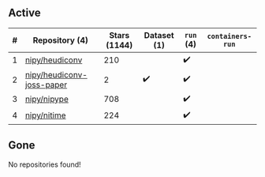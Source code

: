 ## Active
| # | Repository (4) | Stars (1144) | Dataset (1) | `run` (4) | `containers-run` |
| --- | --- | --- | --- | --- | --- |
| 1 | [nipy/heudiconv](https://github.com/nipy/heudiconv) | 210 |  | :heavy_check_mark: |  |
| 2 | [nipy/heudiconv-joss-paper](https://github.com/nipy/heudiconv-joss-paper) | 2 | :heavy_check_mark: | :heavy_check_mark: |  |
| 3 | [nipy/nipype](https://github.com/nipy/nipype) | 708 |  | :heavy_check_mark: |  |
| 4 | [nipy/nitime](https://github.com/nipy/nitime) | 224 |  | :heavy_check_mark: |  |

## Gone
No repositories found!
